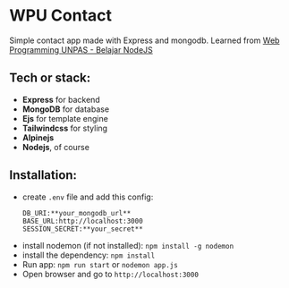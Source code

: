 # WPU Contact

Simple contact app made with Express and mongodb. Learned from [Web Programming UNPAS - Belajar NodeJS](https://www.youtube.com/watch?v=sSLJx5t4OJ4&list=PLFIM0718LjIW-XBdVOerYgKegBtD6rSfD)
## Tech or stack:
- **Express** for backend
- **MongoDB** for database
- **Ejs** for template engine
- **Tailwindcss** for styling
- **Alpinejs**
- **Nodejs**, of course

## Installation:
- create `.env` file and add this config:
  ```
  DB_URI:**your_mongodb_url**
  BASE_URL:http://localhost:3000
  SESSION_SECRET:**your_secret**
  ```
- install nodemon (if not installed):
  `npm install -g nodemon`
- install the dependency:
  `npm install`
- Run app:
  `npm run start` or `nodemon app.js`
- Open browser and go to `http://localhost:3000`
